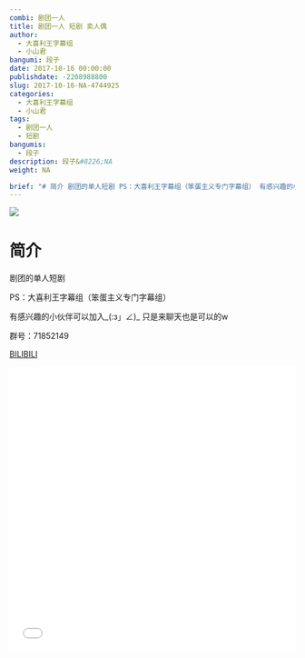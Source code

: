 ```yaml
---
combi: 剧团一人
title: 剧团一人 短剧 卖人偶
author: 
  - 大喜利王字幕组
  - 小山君
bangumi: 段子
date: 2017-10-16 00:00:00
publishdate: -2208988800
slug: 2017-10-16-NA-4744925
categories: 
  - 大喜利王字幕组
  - 小山君
tags: 
  - 剧团一人
  - 短剧
bangumis: 
  - 段子
description: 段子&#8226;NA
weight: NA

brief: "# 简介 剧团的单人短剧 PS：大喜利王字幕组（笨蛋主义专门字幕组） 有感兴趣的小伙伴可以加入_(:з」∠)_ 只是来聊天也是可以的w 群号：71852149"
---
```


![](https://i.imgur.com/IQzRGJO.jpg)

# 简介  
剧团的单人短剧


PS：大喜利王字幕组（笨蛋主义专门字幕组） 


有感兴趣的小伙伴可以加入_(:з」∠)_  只是来聊天也是可以的w


群号：71852149

  [BILIBILI](https://www.bilibili.com/video/av4744925/)


<div class="vcontainer">  <iframe class='video' src="//www.bilibili.com/blackboard/player.html?aid=4744925" width="100%" height="500" frameborder="0" allowfullscreen="allowfullscreen"></iframe></div>
